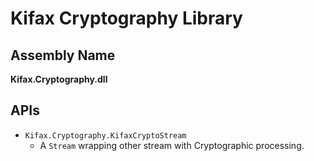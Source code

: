 Kifax Cryptography Library
===

Assembly Name
---
**Kifax.Cryptography.dll**

APIs
---
- `Kifax.Cryptography.KifaxCryptoStream`
  - A `Stream` wrapping other stream with Cryptographic processing.
